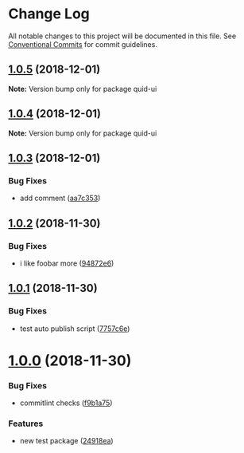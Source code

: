 # Change Log

All notable changes to this project will be documented in this file.
See [Conventional Commits](https://conventionalcommits.org) for commit guidelines.

## [1.0.5](https://github.com/quid/ui-framework/compare/v1.0.4...v1.0.5) (2018-12-01)

**Note:** Version bump only for package quid-ui





## [1.0.4](https://github.com/quid/ui-framework/compare/v1.0.3...v1.0.4) (2018-12-01)

**Note:** Version bump only for package quid-ui

## [1.0.3](https://github.com/quid/ui-framework/compare/v1.0.2...v1.0.3) (2018-12-01)

### Bug Fixes

- add comment ([aa7c353](https://github.com/quid/ui-framework/commit/aa7c353))

## [1.0.2](https://github.com/quid/ui-framework/compare/v1.0.1...v1.0.2) (2018-11-30)

### Bug Fixes

- i like foobar more ([94872e6](https://github.com/quid/ui-framework/commit/94872e6))

## [1.0.1](https://github.com/quid/ui-framework/compare/v1.0.0...v1.0.1) (2018-11-30)

### Bug Fixes

- test auto publish script ([7757c6e](https://github.com/quid/ui-framework/commit/7757c6e))

# [1.0.0](https://github.com/quid/ui-framework/compare/v1.1.1...v1.0.0) (2018-11-30)

### Bug Fixes

- commitlint checks ([f9b1a75](https://github.com/quid/ui-framework/commit/f9b1a75))

### Features

- new test package ([24918ea](https://github.com/quid/ui-framework/commit/24918ea))
